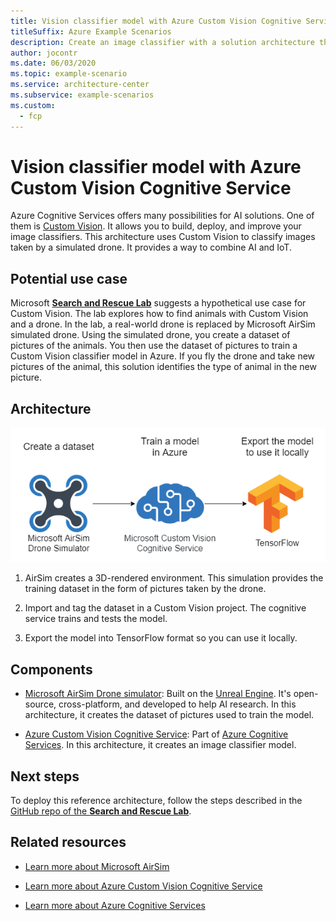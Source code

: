 ```yaml
---
title: Vision classifier model with Azure Custom Vision Cognitive Service
titleSuffix: Azure Example Scenarios
description: Create an image classifier with a solution architecture that includes Microsoft AirSim Drone simulator and Azure Custom Vision Cognitive Service.
author: jocontr
ms.date: 06/03/2020
ms.topic: example-scenario
ms.service: architecture-center
ms.subservice: example-scenarios
ms.custom:
  - fcp
---
```


# Vision classifier model with Azure Custom Vision Cognitive Service

Azure Cognitive Services offers many possibilities for AI solutions. One of them is [Custom Vision](https://docs.microsoft.com/azure/cognitive-services/custom-vision-service/). It allows you to build, deploy, and improve your image classifiers. This architecture uses Custom Vision to classify images taken by a simulated drone. It provides a way to combine AI and IoT.

## Potential use case

Microsoft [**Search and Rescue Lab**](https://github.com/Microsoft/DroneRescue) suggests a hypothetical use case for Custom Vision. The lab explores how to find animals with Custom Vision and a drone. In the lab, a real-world drone is replaced by Microsoft AirSim simulated drone. Using the simulated drone, you create a dataset of pictures of the animals. You then use the dataset of pictures to train a Custom Vision classifier model in Azure. If you fly the drone and take new pictures of the animal, this solution identifies the type of animal in the new picture.

## Architecture

![Diagram of the Search and Rescue Lab architecture to create an image classifier model.](media/drone-rescue.png)

1. AirSim creates a 3D-rendered environment. This simulation provides the training dataset in the form of pictures taken by the drone.

1. Import and tag the dataset in a Custom Vision project. The cognitive service trains and tests the model.

1. Export the model into TensorFlow format so you can use it locally.

## Components

* [Microsoft AirSim Drone simulator](https://github.com/microsoft/AirSim): Built on the [Unreal Engine](https://www.unrealengine.com/). It's open-source, cross-platform, and developed to help AI research. In this architecture, it creates the dataset of pictures used to train the model.

* [Azure Custom Vision Cognitive Service](https://www.customvision.ai): Part of [Azure Cognitive Services]( https://azure.microsoft.com/services/cognitive-services/). In this architecture, it creates an image classifier model.

## Next steps

To deploy this reference architecture, follow the steps described in the [GitHub repo of the **Search and Rescue Lab**](https://github.com/Microsoft/DroneRescue).

## Related resources

* [Learn more about Microsoft AirSim](https://github.com/microsoft/AirSim)

* [Learn more about Azure Custom Vision Cognitive Service](https://docs.microsoft.com/azure/cognitive-services/custom-vision-service/)

* [Learn more about Azure Cognitive Services](https://docs.microsoft.com/azure/cognitive-services/)
